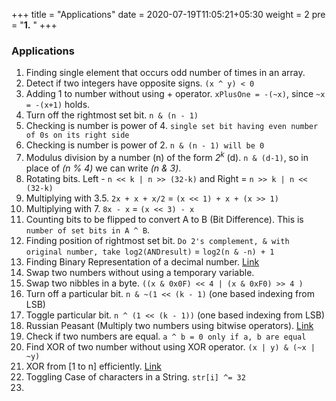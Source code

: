 +++
title = "Applications"
date =  2020-07-19T11:05:21+05:30
weight = 2
pre = "<b>1.</b> "
+++

### Applications
1. Finding single element that occurs odd number of times in an array. 
2. Detect if two integers have opposite signs. `(x ^ y) < 0`
3. Adding 1 to number without using + operator. `xPlusOne = -(~x)`, since `~x = -(x+1)` holds.
4. Turn off the rightmost set bit. `n & (n - 1)`
5. Checking is number is power of 4. `single set bit having even number of 0s on its right side`
6. Checking is number is power of 2. `n & (n - 1) will be 0`
7. Modulus division by a number (n) of the form _2<sup>k</sup>_ (d). `n & (d-1)`, so in place of _(n % 4)_ we can write _(n & 3)_.
8. Rotating bits. Left - `n << k | n >> (32-k)` and Right = `n >> k | n << (32-k)`
9. Multiplying with 3.5. `2x + x + x/2` = `(x << 1) + x + (x >> 1)`
10. Multiplying with 7. `8x - x` = `(x << 3) - x` 
11. Counting bits to be flipped to convert A to B (Bit Difference). This is `number of set bits in A ^ B`.
12. Finding position of rightmost set bit. `Do 2's complement, & with original number, take log2(ANDresult)` = `log2(n & -n) + 1`
13. Finding Binary Representation of a decimal number. [Link](https://www.geeksforgeeks.org/binary-representation-of-a-given-number/)
14. Swap two numbers without using a temporary variable.
15. Swap two nibbles in a byte. `((x & 0x0F) << 4 | (x & 0xF0) >> 4 )`
16. Turn off a particular bit. `n & ~(1 << (k - 1)` (one based indexing from LSB)
17. Toggle particular bit. `n ^ (1 << (k - 1))` (one based indexing from LSB)
17. Russian Peasant (Multiply two numbers using bitwise operators). [Link](https://www.geeksforgeeks.org/russian-peasant-multiply-two-numbers-using-bitwise-operators/)
18. Check if two numbers are equal. `a ^ b = 0 only if a, b are equal`
19. Find XOR of two number without using XOR operator. `(x | y) & (~x | ~y)`
20. XOR from [1 to n] efficiently. [Link](https://www.geeksforgeeks.org/calculate-xor-1-n/)
21. Toggling Case of characters in a String. `str[i] ^= 32`
22. 